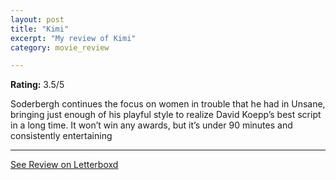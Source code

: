 ```yaml
---
layout: post
title: "Kimi"
excerpt: "My review of Kimi"
category: movie_review

---
```


**Rating:** 3.5/5

Soderbergh continues the focus on women in trouble that he had in Unsane, bringing just enough of his playful style to realize David Koepp’s best script in a long time. It won’t win any awards, but it’s under 90 minutes and consistently entertaining

<hr>

[See Review on Letterboxd](https://boxd.it/2F5GUv)

